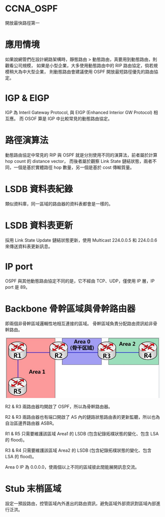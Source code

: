 # CCNA_OSPF
開放最快路徑第一

# 應用情境

如果說網管們在設計網路架構時，靜態路由 > 動態路由，真要用到動態路由，則觀看公司規模，
如果是小型企業，大多使用動態路由中的 RIP 路由協定，倘若規模稍大為中大型企業，
則動態路由會建議使用 OSPF 開放最短路徑優先的路由協定。

# IGP & EIGP

IGP 為 Interil Gateway Protocol, 與 EIGP (Enhanced Interior GW Protocol) 相互應。
而 OSOF 算是 IGP 中比較常見的動態路由協定。

# 路徑演算法

動態路由協定中常見的 RIP 與 OSPF 就是分別使用不同的演算法，前者屬於計算 hop count 的 distance vector，
而後者屬於觀察 Link State 鏈結狀態，兩者不同，一個是基於實體路徑 hop 數量，另一個是基於 cost 傳輸質量。

# LSDB 資料表紀錄

類似資料庫，同一區域的路由器的資料表都會是一樣的。

# LSDB 資料表更新

採用 Link State Update 鏈結狀態更新，使用 Multicast 224.0.0.5 和 224.0.0.6 來傳送資料表更新訊息。

# IP port

OSPF 與其他動態路由協定不同的是，它不經由 TCP、UDP，僅使用 IP 層，IP port 是 89。

# Backbone 骨幹區域與骨幹路由器

即兩個非骨幹區域邏輯性地相互連接的區域。
骨幹區域負責分配路由資訊給非骨幹路由。

![backbone area](https://raw.githubusercontent.com/QueenieCplusplus/CCNA2020_OSPF/master/backbone_area.png)


R2 & R3 兩路由器均開啟了 OSPF，所以為骨幹路由器。

R2 & R3 兩路由器也有端口開啟了 AS 內的鏈路狀態路由表的更新監聽，所以也為自治區邊界路由器 ASBR。

R1 & R5 只需要維護該區域 Area1 的 LSDB (包含紀錄拓樸狀態的變化、包含 LSA 的 flood)。

R3 & R4 只需要維護該區域 Area2 的 LSDB (包含紀錄拓樸狀態的變化、包含 LSA 的 flood)。

Area 0 IP 為 0.0.0.0，使兩個以上不同的區域彼此間能展開訊息交流。

# Stub 末梢區域

設定一預設路由，控管區域內外進出的路由資訊，避免區域外部資訊對區域內部進行泛洪。



